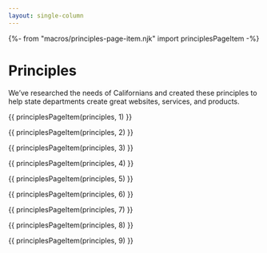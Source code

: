 ```yaml
---
layout: single-column
---
```


{%- from "macros/principles-page-item.njk" import principlesPageItem -%}

# Principles

We’ve researched the needs of Californians and created these principles to help state departments create great websites, services, and products.

{{ principlesPageItem(principles, 1) }}

{{ principlesPageItem(principles, 2) }}

{{ principlesPageItem(principles, 3) }}

{{ principlesPageItem(principles, 4) }}

{{ principlesPageItem(principles, 5) }}

{{ principlesPageItem(principles, 6) }}

{{ principlesPageItem(principles, 7) }}

{{ principlesPageItem(principles, 8) }}

{{ principlesPageItem(principles, 9) }}
